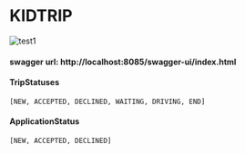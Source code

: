 # KIDTRIP
![test1](https://github.com/akanovass/kidtripdp/assets/101473127/1e23970b-b97c-47a1-bb19-3e52eeb94036)

#### swagger url: http://localhost:8085/swagger-ui/index.html

#### TripStatuses
`[NEW, ACCEPTED, DECLINED, WAITING, DRIVING, END]`

#### ApplicationStatus
`[NEW, ACCEPTED, DECLINED]`
